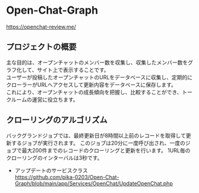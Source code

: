 # Open-Chat-Graph
https://openchat-review.me/

## プロジェクトの概要
主な目的は、オープンチャットのメンバー数を収集し、収集したメンバー数をグラフ化して、サイト上で表示することです。  
ユーザーが投稿したオープンチャットのURLをデータベースに収集し、定期的にクローラーがURLへアクセスして更新内容をデータベースに保存します。  
これにより、オープンチャットの成長傾向を把握し、比較することができ、トークルームの運営に役立ちます。　　

## クローリングのアルゴリズム
バックグランドジョブでは、最終更新日が8時間以上前のレコードを取得して更新するジョブが実行されます。
このジョブは20分に一度呼び出され、一度のジョブで最大200件までのレコードのクローリングと更新を行います。
1URL毎のクローリングのインターバルは3秒です。

* アップデートのサービスクラス  
https://github.com/pika-0203/Open-Chat-Graph/blob/main/app/Services/OpenChat/UpdateOpenChat.php

